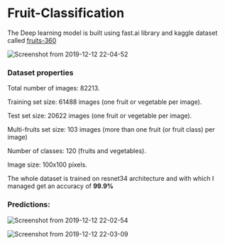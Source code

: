 # Fruit-Classification
The Deep learning model is built using fast.ai library and kaggle dataset called [fruits-360](https://www.kaggle.com/moltean/fruits)


![Screenshot from 2019-12-12 22-04-52](https://user-images.githubusercontent.com/29728855/70844892-d0b4cd80-1e6d-11ea-8673-25935573f648.png)

### Dataset properties

Total number of images: 82213.

Training set size: 61488 images (one fruit or vegetable per image).

Test set size: 20622 images (one fruit or vegetable per image).

Multi-fruits set size: 103 images (more than one fruit (or fruit class) per image)

Number of classes: 120 (fruits and vegetables).

Image size: 100x100 pixels.

The whole dataset is trained on resnet34 architecture and with which I managed get an accuracy of **99.9%**

### Predictions:

![Screenshot from 2019-12-12 22-02-54](https://user-images.githubusercontent.com/29728855/70844946-d65ee300-1e6e-11ea-844e-fbc19d5ef9ca.png)

![Screenshot from 2019-12-12 22-03-09](https://user-images.githubusercontent.com/29728855/70844956-e8d91c80-1e6e-11ea-92a6-4caee0670e15.png)
